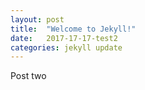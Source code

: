 ```yaml
---
layout: post
title:  "Welcome to Jekyll!"
date:   2017-17-17-test2
categories: jekyll update
---
```


Post two  
